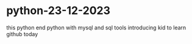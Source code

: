 # python-23-12-2023
this python end python with mysql and sql tools
introducing kid to learn github today
